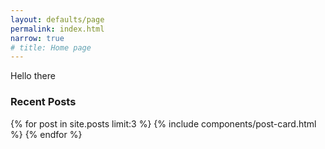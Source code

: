 ```yaml
---
layout: defaults/page
permalink: index.html
narrow: true
# title: Home page
---
```


Hello there

### Recent Posts

{% for post in site.posts limit:3 %}
{% include components/post-card.html %}
{% endfor %}